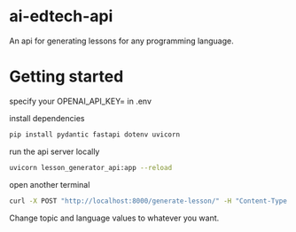 # ai-edtech-api
An api for generating lessons for any programming language.

# Getting started
specify your OPENAI_API_KEY=<your-proj-api-key-here> in .env

install dependencies
```bash
pip install pydantic fastapi dotenv uvicorn
```
run the api server locally
```bash
uvicorn lesson_generator_api:app --reload
```

open another terminal

```bash
curl -X POST "http://localhost:8000/generate-lesson/" -H "Content-Type: application/json" -d '{"topic": "For Loops", "language": "Python"}'
```

Change topic and language values to whatever you want.